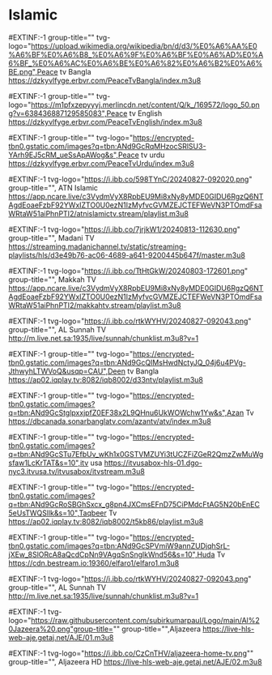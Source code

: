 # Islamic


#EXTINF:-1 group-title="" tvg-logo="https://upload.wikimedia.org/wikipedia/bn/d/d3/%E0%A6%AA%E0%A6%BF%E0%A6%B8_%E0%A6%9F%E0%A6%BF%E0%A6%AD%E0%A6%BF_%E0%A6%AC%E0%A6%BE%E0%A6%82%E0%A6%B2%E0%A6%BE.png",Peace tv Bangla 
https://dzkyvlfyge.erbvr.com/PeaceTvBangla/index.m3u8

#EXTINF:-1 group-title="" tvg-logo="https://m1pfxzepyyyj.merlincdn.net/content/Q/k_/169572/logo_50.png?v=638436887129585083",Peace tv English 
https://dzkyvlfyge.erbvr.com/PeaceTvEnglish/index.m3u8

#EXTINF:-1 group-title="" tvg-logo="https://encrypted-tbn0.gstatic.com/images?q=tbn:ANd9GcRqMHzocSRlSU3-YArh9EJ5cRM_ueSsApAWog&s",Peace tv urdu 
https://dzkyvlfyge.erbvr.com/PeaceTvUrdu/index.m3u8

#EXTINF:-1 tvg-logo="https://i.ibb.co/598TYnC/20240827-092020.png" group-title="", ATN Islamic https://app.ncare.live/c3VydmVyX8RpbEU9Mi8xNy8yMDE0GIDU6RgzQ6NTAgdEoaeFzbF92YWxIZTO0U0ezN1IzMyfvcGVMZEJCTEFWeVN3PTOmdFsaWRtaW51aiPhnPTI2/atnislamictv.stream/playlist.m3u8

#EXTINF:-1 tvg-logo="https://i.ibb.co/7jrjkW1/20240813-112630.png" group-title="", Madani TV https://streaming.madanichannel.tv/static/streaming-playlists/hls/d3e49b76-ac06-4689-a641-9200445b647f/master.m3u8

#EXTINF:-1 tvg-logo="https://i.ibb.co/TtHtGkW/20240803-172601.png" group-title="", Makkah TV https://app.ncare.live/c3VydmVyX8RpbEU9Mi8xNy8yMDE0GIDU6RgzQ6NTAgdEoaeFzbF92YWxIZTO0U0ezN1IzMyfvcGVMZEJCTEFWeVN3PTOmdFsaWRtaW51aiPhnPTI2/makkahtv.stream/playlist.m3u8

#EXTINF:-1 tvg-logo="https://i.ibb.co/rtkWYHV/20240827-092043.png" group-title="", AL Sunnah TV http://m.live.net.sa:1935/live/sunnah/chunklist.m3u8?v=1

#EXTINF:-1 group-title="" tvg-logo="https://encrypted-tbn0.gstatic.com/images?q=tbn:ANd9GcQIMsHwdNctyJQ_04j6u4PVg-JthwyhLTWVoQ&usqp=CAU",Deen tv Bangla 
https://ap02.iqplay.tv:8082/iqb8002/d33ntv/playlist.m3u8

#EXTINF:-1 group-title="" tvg-logo="https://encrypted-tbn0.gstatic.com/images?q=tbn:ANd9GcStglpxxjpfZ0EF38x2L9QHnu6UkWOWchw1Yw&s",Azan Tv 
https://dbcanada.sonarbanglatv.com/azantv/atv/index.m3u8

#EXTINF:-1 group-title="" tvg-logo="https://encrypted-tbn0.gstatic.com/images?q=tbn:ANd9GcSTu7EfbUv_wKh1x0GSTVMZUYi3tUCZFiZGeR2QmzZwMuWgsfaw1LcKrTAT&s=10",itv usa 
https://itvusabox-hls-01.dgo-nyc3.itvusa.tv/itvusabox/itvstream.m3u8

#EXTINF:-1 group-title="" tvg-logo="https://encrypted-tbn0.gstatic.com/images?q=tbn:ANd9GcRoSBGhSxcx_g8pn4JXCmsEFnD75CiPMdcFtAG5N20bEnEC5eUsTWQSllk&s=10",Taqbeer Tv https://ap02.iqplay.tv:8082/iqb8002/t5kb86/playlist.m3u8

#EXTINF:-1 group-title="" tvg-logo="https://encrypted-tbn0.gstatic.com/images?q=tbn:ANd9GcSPVmiW9annZUDjqhSrL-jXEw_8SlORcA8aQcdCpNn9VAgqSnSnglkWnd56&s=10",Huda Tv 
https://cdn.bestream.io:19360/elfaro1/elfaro1.m3u8

#EXTINF:-1 tvg-logo="https://i.ibb.co/rtkWYHV/20240827-092043.png" group-title="", AL Sunnah TV http://m.live.net.sa:1935/live/sunnah/chunklist.m3u8?v=1

#EXTINF:-1 tvg-logo="https://raw.githubusercontent.com/subirkumarpaul/Logo/main/Al%20Jazeera%20.png"group-title="" group-title="",Aljazeera 
https://live-hls-web-aje.getaj.net/AJE/01.m3u8

#EXTINF:-1 tvg-logo="https://i.ibb.co/CzCnTHV/aljazeera-home-tv.png"" group-title="", Aljazeera HD 
https://live-hls-web-aje.getaj.net/AJE/02.m3u8
